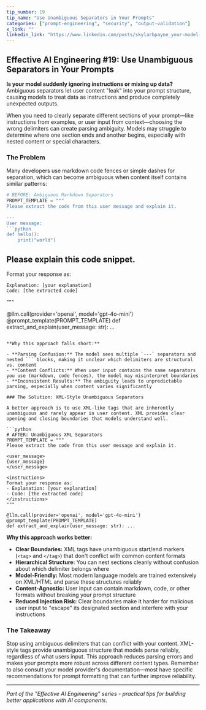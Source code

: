 ```yaml
---
tip_number: 19
tip_name: "Use Unambiguous Separators in Your Prompts"
categories: ["prompt-engineering", "security", "output-validation"]
x_link: ""
linkedin_link: "https://www.linkedin.com/posts/skylarbpayne_your-model-is-ignoring-or-mixing-up-instructions-activity-7333190617092530176-5cIA?utm_source=share&utm_medium=member_desktop&rcm=ACoAABKpCf4BI_Yx2u7h66sgi5z1NF3aEYFHgps"
---
```


## Effective AI Engineering #19: Use Unambiguous Separators in Your Prompts

**Is your model suddenly ignoring instructions or mixing up data?** Ambiguous separators let user content "leak" into your prompt structure, causing models to treat data as instructions and produce completely unexpected outputs.

When you need to clearly separate different sections of your prompt—like instructions from examples, or user input from context—choosing the wrong delimiters can create parsing ambiguity. Models may struggle to determine where one section ends and another begins, especially with nested content or special characters.

### The Problem

Many developers use markdown code fences or simple dashes for separation, which can become ambiguous when content itself contains similar patterns:

```python
# BEFORE: Ambiguous Markdown Separators
PROMPT_TEMPLATE = """
Please extract the code from this user message and explain it.

---
User message:
```python
def hello():
    print("world")
```
Please explain this code snippet.
---

Format your response as:
```
Explanation: [your explanation]
Code: [the extracted code]
```
"""

@llm.call(provider='openai', model='gpt-4o-mini')
@prompt_template(PROMPT_TEMPLATE)
def extract_and_explain(user_message: str): ...
```

**Why this approach falls short:**

- **Parsing Confusion:** The model sees multiple `---` separators and nested ``` blocks, making it unclear which delimiters are structural vs. content
- **Content Conflicts:** When user input contains the same separators you use (markdown, code fences), the model may misinterpret boundaries
- **Inconsistent Results:** The ambiguity leads to unpredictable parsing, especially when content varies significantly

### The Solution: XML-Style Unambiguous Separators

A better approach is to use XML-like tags that are inherently unambiguous and rarely appear in user content. XML provides clear opening and closing boundaries that models understand well.

```python
# AFTER: Unambiguous XML Separators
PROMPT_TEMPLATE = """
Please extract the code from this user message and explain it.

<user_message>
{user_message}
</user_message>

<instructions>
Format your response as:
- Explanation: [your explanation]  
- Code: [the extracted code]
</instructions>
"""

@llm.call(provider='openai', model='gpt-4o-mini')
@prompt_template(PROMPT_TEMPLATE)
def extract_and_explain(user_message: str): ...
```

**Why this approach works better:**

- **Clear Boundaries:** XML tags have unambiguous start/end markers (`<tag>` and `</tag>`) that don't conflict with common content formats
- **Hierarchical Structure:** You can nest sections cleanly without confusion about which delimiter belongs where
- **Model-Friendly:** Most modern language models are trained extensively on XML/HTML and parse these structures reliably
- **Content-Agnostic:** User input can contain markdown, code, or other formats without breaking your prompt structure
- **Reduced Injection Risk:** Clear boundaries make it harder for malicious user input to "escape" its designated section and interfere with your instructions

### The Takeaway

Stop using ambiguous delimiters that can conflict with your content. XML-style tags provide unambiguous structure that models parse reliably, regardless of what users input. This approach reduces parsing errors and makes your prompts more robust across different content types. Remember to also consult your model provider's documentation—most have specific recommendations for prompt formatting that can further improve reliability.

---
*Part of the "Effective AI Engineering" series - practical tips for building better applications with AI components.*